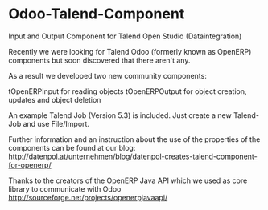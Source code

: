 Odoo-Talend-Component
========================

Input and Output Component for Talend Open Studio (Dataintegration)

Recently we were looking for Talend Odoo (formerly known as OpenERP) components but soon discovered that there aren't any.

As a result we developed two new community components:

tOpenERPInput for reading objects
tOpenERPOutput for object creation, updates and object deletion

An example Talend Job (Version 5.3) is included. Just create a new Talend-Job and use File/Import.

Further information and an instruction about the use of the properties of the components can be found at our blog:
http://datenpol.at/unternehmen/blog/datenpol-creates-talend-component-for-openerp/

Thanks to the creators of the OpenERP Java API which we used as core library to communicate with Odoo
http://sourceforge.net/projects/openerpjavaapi/
